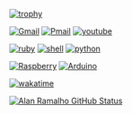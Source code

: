 [![trophy](https://github-profile-trophy.vercel.app/?username=ryo-ma)](https://github.com/ryo-ma/github-profile-trophy)

[![Gmail](https://img.shields.io/badge/Gmail-D14836?style=for-the-badge&logo=gmail&logoColor=black)](https://gmail.com/ramalho.sit@gmail.com)
[![Pmail](https://img.shields.io/badge/ProtonMail-8B89CC?style=for-the-badge&logo=protonmail&logoColor=black)](https://protonmail.com/ramalho.sit@protonmail.com)
[![youtube](https://img.shields.io/badge/YouTube-FF0000?style=for-the-badge&logo=youtube&logoColor=black)](https://www.youtube.com/channel/UChgTPRdovCtAMKCTlann6qw)

[![ruby](https://img.shields.io/badge/Ruby-3776AB?style=for-the-badge&logo=ruby&logoColor=black)](#)
[![shell](https://img.shields.io/badge/Shell_Script-121011?style=for-the-badge&logo=gnu-bash&logoColor=white)](#)
[![python](https://img.shields.io/badge/Python-3776AB?style=for-the-badge&logo=python&logoColor=black)](#)


[![Raspberry](https://img.shields.io/badge/Raspberry%20Pi-A22846?style=for-the-badge&logo=Raspberry%20Pi&logoColor=black)](#)
[![Arduino](https://img.shields.io/badge/Arduino-00979D?style=for-the-badge&logo=Arduino&logoColor=black)](#)

[![wakatime](https://wakatime.com/badge/user/3b64adb0-ca65-422c-bc39-641f0569c21c.svg)](https://wakatime.com/@3b64adb0-ca65-422c-bc39-641f0569c21c)

[![Alan Ramalho GitHub Status](https://github-readme-stats.vercel.app/api?username=raioramalho&show_icons=true&theme=dark)](#)
